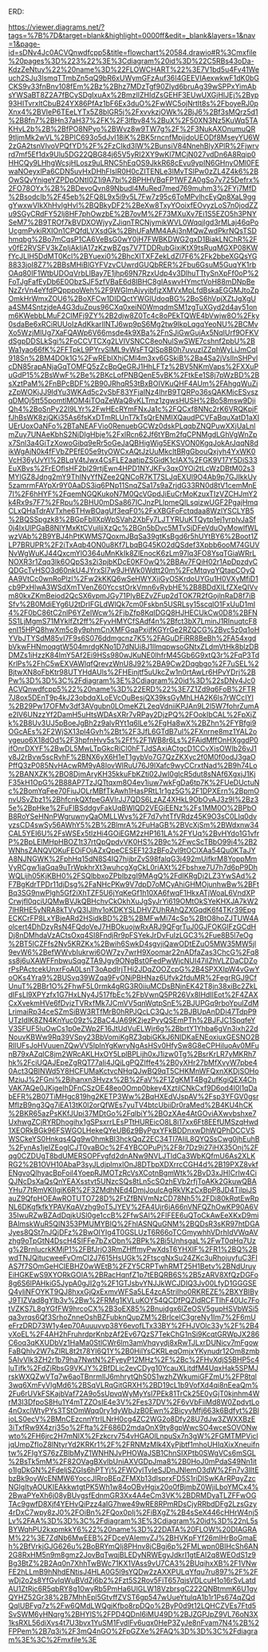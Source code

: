 ERD:

https://viewer.diagrams.net/?tags=%7B%7D&target=blank&highlight=0000ff&edit=_blank&layers=1&nav=1&page-id=sDNv4Jc0ACVQnwdfcpp5&title=flowchart%20584.drawio#R%3Cmxfile%20pages%3D%223%22%3E%3Cdiagram%20id%3D%22C5RBs43oDa-KdzZeNtuy%22%20name%3D%22FLOWCHART%22%3E7V1bd5u4Fv41Weuch2SJu3lsmqTTmbZn5qQ9bR6xUWymGFzAuf36I4GEEVIAexwkwF1dK0bGCKS9v33fnBnv108fEm%2Bz%2Bhz7MDzTgf90Zlyd6bruAg39wSPPxYimAbsYWSaBT8Z2A7fBCySDgIxuAx%2BmzIlZHIdZsGEHF3EUwUXGjHlJEj%2Byp93HITvrxltCbuB24YX86PfAz1bF6Ex3duO%2FwWC5ojNrtlt8s%2FboyeRJ0pXnx4%2BVIeP6TEeLYTx5Z8blGR5j%2FxvvkzjOWk%2BjJ6%2Bf3sMQrz5d1%2B8fn7%2BHn37aH37%2FK%2F3lfbv84%2BuX%2F50XN3Nz5KuWq5TAKHvL2b%2B%2BfPO8NPyo%2BWvz8w9TW7g%2F%2F3NukAXOnumuQR9tIjmMk2wVL%2BPIC693o5dJvI18iK%2BK5rncnfMpjjdoUEODf8MseyYU6W2zGA2tsnVIvoVPQfYD%2F%2FzCIkd3lW%2BunsiV84NnehBlyXPlR%2Fjwrvrd7mf5Ef1dx9Ulu5DG22QBG84j65V5yRI2XY9wKl7MCjN027vdDn6A8Rqip0HHCQy9LHhgWcsjHLosz9uLRNC5hEqOS9JkkR68cEvu9ypIN6GHnyOMl0FEwaNOeyxlPa6CDN5uvHxDHhFIslR0H0cZITENLe3lMvTSlPw0zZL4Z4k6%2BOwSQvYnigeYZPDpONtI0Z1i9A7bi%2BPHHVBqFP1WFZA0gSo7v725Defrx%2FO78OYx%2B%2BDevoQvn89Nbudl4MuRed7med769muhm3%2FYj7MfD%2BsodcIb%2F45eb%2FQ8L9x5i9v5L7Fw7z95c6ToMPvlhcEyQp8XaL9gggYwxwVIkXhHvlgHvl%2BQBkyDF2%2BeXw8TxyYOoixfEOvyzLoS7n0jodZZu9SGyCRdFY52lj8HF7phOwzbE%2B7ovM%2F73MXuXv7Ei1S5EZO5h3PNYSeM7%2B9TROf7kBVDXOWjyyZJiqnTRCNjymikWVL0Wqqjlgd3rMLaj46qPoUcgmPvkiRXIOn1CPQfdLVXsdGk%2BhUFaMM4AAj3nMQwZwdPkrNQsTSDhmqbg%2Bo7mCqsP1CA6VeBsG0wY0jH7FWBKDWG2gxD1BiakLNChR%2Fv0fE2RVSFV3kZpIjAkIjA17zKzwBZgs7V7TDDRubGixiKtX9tsRuqMGXP08KWfYcJLIH5DdMT0Kcl%2BYuexi0%2BhcXITXFZekLdZl7F6%2Fk2bbeXGQsYG8833joI8Z7%2BBsMHiBlGYFVzvCUwrdGUQbRER%2Fbu6GsuM5GuqYK1rbOAq80IF1WtbUDOqVrbLlBay7E1jhp69N7RzxUdp4v3DlhuTTtySnXpFf0oP%2FoTJgFafEyDb6E0ObzSJF5zfVBaE6d8IBHC8gIAswvHYmctVoH88mDNpBeNzZrVn4eYfdPQpppoWeh%2F9WGImAjvyibfjzXMVxMpLfdBskaEGGMJtoZpOmkHrWmxZOU6%2BoXFCw1DIDQctYWGIUdoqBG%2BoS6hVpjXZtJgXgUa4SM4SntzjdeA4G3duZpus96CXq0xeiN0WmqdmSM1zgTuXGyd2d4ay51onm6KWebbLMuF2CIMFj9ZY%2B2djw8Z0Tc4c8oPEkTQWE4bVwjw8O%2Fky0sdaBe6xRCiRUUoIzAdKkarIlNTJ6wp9pS6Mg2tw9IkpLqgqYeoNU%2BCMvXo5WzjMlUg7XaFQAWp6V66msde4k9XBa%2FnSJiGwGujAx5NqIUrf9OFKVdSgpDDSLkSgi%2FoCCVTCXg2LVIVSNCC8eoNulSwSWE7cshnf2pbU%2BWa1yao66fK%2FFTpkL9PYrvSlML9vWsFTQlSp8B0h7uvuzlZZphWyLiJmCqI918Sn%2BM4DOk1G%2FwREbIXhjCMl4m3xv6GSkiB%2Ba4Sa2jVsIInSHPvlcDN85rapANjaGqTOMFQ5zZcBpQeGRJ1HhLFTz%2BV5NKmVaps%2FXXuPuGdP15%2BsWwF%2Be%2BKcLofPNBQenE5vBK%2FtkEe1S8j7pWzBD%2BsXztPaM%2FnBPcBDF%2B90JRhqR53tBxBOIVKuQHF4AUm%2FAhgqWuZizZpWOKjJJ9IdYu3WKAd5c2vSbF83YFjaINz4IhrB9TQRPo36sQAKMicESvszqDMOj5tt55pomtlMOM4iTOqZeWaQ8vKLTmz1zgwsHUSH%2Bo58msw9DjiQh4%2BoSnPy22I9LYr%2FwHEcRYmFNxJa1c%2FQCxf8NNc2rK6VRQKpjFfJhBsWK8zjQKi35As6fsKxDTmRLUnT7kTsQrENMIXQaudPCVFaBquXatD1aXIUErUoxOaNFo%2BTaNEAFVio0RenuebGCWz0dskPLqqbZNQPuwXXjUaLnlmZuy7UNAeKbhS2NjDIgHbje%2FxlRcn62Jf6tYBm2fqCPNMgdLGhVgWnZpx7Snl3a4GiTzXowoGibq9eRr5oGeJaQBHigWig5EKSVON0KgqJokArJqqN8dikWgAjN0k4fFVbZPEfE05e9tyOWCxAQtJzUuMkcItBRgGbouQxjyh4YxWK0VcH36yUvYl%2BLqV4tJwx4CsFLE2aatjpZSGidK1cIAX%2FGK9V17Y5DiS33EuXBvs%2FrEOflsHF2bl29rtjEwn4HPD1NYJKFv3qxOYOi2tLcWzDBtM02s3MYIGZ8Jdng2mY9ThINyYfNZee2QNCoR7KT7SLJqEXUl9O4Ab9p7GJIkkUy5zamrmFAYpXr9Y0AaDS3iq6PNp11SnqZSa17s9aZrjdG33RN0d8tV1cemMnE7I%2F6hHYF%2FqemNGQKukoN7M0QcVGpdJiEuCrMoKzuxTIzVZCHJmY2k4Rx9s7F7%2FRpu%2BHU0mDSa867ICJnzPLlpmeQILsqizwUGF2PgajHmqCLxQHaTdrAVTxhe6THwBOagUf3eqF0%2FxXBGFoFctqdaa8WzlYSCLYB5%2BQSSpgzk8%2BGpFbllXpWpSVah2XbFy7LJTYRUuKTQytp1ej1yrplvJaSf0j4IxUlPGaB8NlYMxKtCVuiljjXzQc%2BGn5bDvc5MTvSjDFeVduOyMowlfWLwzVAb%2B9YBJ4hPtKWMS7QoxmJBqSa39gtKsBgd6r5hUYtBY6%2Boot1ZLP7BRUPR%2F2iTxAqb4ON0u8Kf7LbqBG45KO2dQSdef3Xpbb6ooM74GUVNvWgWuKJ44QxcmYlO364uMnKkIk8ZlEnocK6zLm97lq3FO8YsqTGiaWRrLNOXR3r1Zqq3lk6OQpS3s2i3pjbKDcE0KF0wQ%2BBAv7FQiH02r1ApDpzdyCQDGcTvHSO3d60nkU4JYrxSl7w9JHWk0Wdtt20m%2FcMtqyqYQtapCOyQAA9VtCc0wnRoPlzl%2Fw2kKKQ6wSeHWYXjiGyOSKrdoUYGu1H0VXyMfiD1cb9PxHlwA3WSdXmTVenZ60YccstOrkVmn6vRybHE%2B8BDdXlLfZXeQIVvm80kxZKmBeiod2QcSX6vpmJGy71PlyBEZvZFup2dTOK7R2fGojlnRaD8f7iBSfv%2B0MdiEYg6U2tDrIFGLdWlQk7cm0Fskbn5USRLsy15scqlO1FxUuD1mI4%2F0bC86tC2nlP6YZeIWcw%2FjbZfp8KqIDGQ8HJHECUkCw0D8%2BFN5S1LjMgmS71MYklfZt2ff%2FyvHMYCfSAdf4n%2Bfct3bX7LminJ1RInuqtcF8enI15HPQ8hwXm5c8y9phmCnXMFGqaPxijfKGYrGe2RZQCG%2Bvc5z0q1oHYVbJTYSdM85vI7F9s6S076ddmgcnz7K5%2FAGuDFiRR8BeBh%2FA54xgdbVkwFHNmoqgtW504mrdgKNo1D7dNUi8J1llmqpwsoGNtxZLdmVtHk8blzDBDMZs1iHzzK84ImY5Af2Ei9HSs980wJKuNE0lhfrM45Gb6G9xtQ3r%2FqP3TdKrlPs%2FhC5wEXVAWlqfQrevzWnU8J92%2BA9Cw2Dqgbgo%2F7uSEL%2BjtwXN8oFbKtr98UTYHdAUls%2FHEinjtf5uUkcZw1n0rtAwLr6HPvYDrj%2BPw%3D%3D%3C%2Fdiagram%3E%3Cdiagram%20id%3D%22sDNv4Jc0ACVQnwdfcpp5%22%20name%3D%22ERD%22%3E7Z1Zd9q6FoB%2FTR7J8ox5DEnT9p4kJ23obdqXLoEVcOuBesjQX39ksGyMhLHA2K6ls7rWCcIYI%2B29Pw17OFMv3df3AVgubn0LOmeKZL2eqVdniiKPJAn9L2l5W7fohrZumAe2lV6UNzzYf2DamH5uHtsWDAsXRr7vRPay2DjzPQ%2FOokIbCAL%2FpXjZk%2B8Uv3UJ5pBoeJgBh2z9alvRYt1q6lLe%2FgHa8wX%2BZhn%2FYBfgi9OGcAEs%2F2WjSX13pl4Gvh%2Bt%2F3JfL6GTdB7ul%2FXnrne8mz1YAL2oygeuo6X18dOd%2F3hpfnHvv5s%2Ff%2F1WB8r6Ls%2FAidMffOnHXggdP0ifOnrDXYF%2BwDL5MwLTpGkcRiCI0hFTJdSAxiACtgcD1CCvXjsOWIb26vJ1y8J2rBvw5scRvhF%2BNX6yX6H1eT1gybVo7G7QzZKXyc2f0M0f0odJ3gaOPffQ3zP085NvHAcwRM9yA8IovWIRuU76J9lXafc9wyCCrxtNad%2B9h74Lo%2BANXZK%2BO8DjmAryKH35kkuFbKZti02JwI0glcR5dut8sNAf6XgxjJ1KjF35kH1OpG%2B88AP7TzJQTtqxm8O4ev1iuw7wkFgDa6tp7K%2FUeDUctuNc%2BomYqFee70FiuJOLrMBfTkAwh1HasPRtL1r1gz5G%2F1DPXErn%2BpmOnvUSvZbz1%2BhfcnkQXfpeGAVIrJJ7QDS6LzAZ4XHkL9ObOvAJ3z9I%2Bz35e%2BpHke%2FuFIBSddgvFakUqBWlQD2VEGiEENz%2Fs1MM0O%2BPbOB8RoYSeHNnPWgruwnyQaOMLLWvs%2F7d7vhtTfVRdz45K9O3sC0LIq0dvyzsCD4swSy56AWhY5%2B%2BlmrA%2FuHaGB%2BVcXjSm%2BWdxnw34CAL5YEI6U%2FsWSEx5tlzHi4GOiEGM2zHP161LA%2FYUq%2BvHYdo1G1vfrP%2BpLElMHpHBOZ1t37rtQpQpdvVK0HS%2B9c%2FwcScTBbO99i4%2B2WNhsZANQVOKuFEOiFOjAZxQpeCESEF123zBFo2vl9tOClXAa54Qu0KTaJYA8NJNGWK%2FphHq15dN8S4IQ7hijbrZvS98falqG3j492mUifkrM8YoppMmVyRCgw1jaGqa9uTrWpkhrXt3wuhcgXgCkL0riAXt%2Fbshxe7U7h7d6pP9DhWQLijh05KjKBH0%2FSQlbbxoZPbIbzgI9MAgQ%2FdIKRgDj2LZ3YwSAd%2F7BgKdrTPDr11djDsg%2FaNHcPKw9V7dpD7oMCyAhiGHMOjunhwBw%2BFtBq3SG9nwPlgh5Gf2iXhTZF5U6jYqKeGf1h10XA6fwqF1HkxATjWoaL6VndXPCrwjfl0qciUQMwBVJkQBHchvCkOkhXuJgSyJrYi619OMtOkSYeKHXJA7kW27lHRHE5yNRA8kTVyQ3IJIhv1oKDKYSLDHVZUhRAhQZXGqdK6f4TKr39EpgECKCrFP8LxYBjeARd2HSidkBD%2B%2BMFwMi74cSp%2BtO8hoZJTUW4Aolcert4DhDzyRsN4FQdoVeJ7HBOkuojwRxARJ9QFgrTuJ0GJFOKGIFzGCdHDj8nDMhdaVzACtsOxq4SI8FndjRr9pFSYekJrDvFuIzLGC3%2Fue8B5l7eOg%2BT5ICZFfs2Nv5KRZKx%2Bwih6SwkD4sgvjiQawODtEZuO5MW35MW5jl9evW6%2BefWWvbIukrwi6OW7zy7wrH9Xoomar22nADfaZas3ChcG%2Fq8ss8j6uXAWFFnbwuSqgZTA9Jgy9ONgBst0FedPwWjcNUI47iIZhVLZDaCDZorPsPActcekUnxrFoA0LsnT3oApdIrjTHi2JDqZOOZcpG%2B4SPXXIpW4vGwYoOKs4Yra9%2BUSvq39WZqa9FvONjPBHNaz6Ufvk2fduMR%2FegrRGJ9CfUnuT%2BBr1O%2FhwF5L0rmk4gRG3R0iiuMCDsBNjnEK42T8jn38xiBc2ZkLdIFsLl9XPYzfx1G7HxLNy4J517fbEc%2FbVwnQ5PR26Vx8IHdIIEot%2F4ZAXCxXvekmHVe6fDvjzTVRxfMk7JCmVV5qnWqtpSnE%2BJUPGq9rboYpulZdMLrimaiRp34ceSZmSiBW3RTfMrB0hRPJQcLC3QJc%2BJBUpAnDDi47TdpP9UTzIdlK8ZN4KnYuc09z%2BaC4JA69K2jezPvyQSEmPTh%2BJFJC1SpqfeYV3SFUF5luOwCs1p0eZWp2F16JtUdVuELWjr6g%2BbrtY1Yhba6gVn3ixh22dNouvKBWw9Rq39VSpy23BbVomiKgRZ3qbiGKkJ6NIDKaENEoxiuxGESNO2BRIlUFsJoHVuuenZQwVV5IpInYgKwryNgAsHSv0HfySw8G8eCPHiIuoAv0MFunB79xAZqIC8jm2WRcAKLHxOY5LplBPLijh0xJ1izw0Tg%2BsrKrLR7yMKRh7hk%2FciUQAJEpeZgRQT77aIi4JQiLgPQZIffe4%2B0yXHr27bMfXvyW7pbe40Act3QBINWd5Y8HCFUMaKctvcNHqQJwBQ9qT5CHKMnWFQxnXKDjSOHoMziuJ%2FGni%2Bjhanxn3Hvzx%2B%2FaV%2F1ZgKMT4Bg2ufKgiQEX4ChVAK7AQe0JKjgeIhDFnCSzOE48eo0Omp0bkey4XztjlCNkCxf9D6od4I0l1qDabEFR%2B07TiMHgc819hg2KETP3Ww%2BqHXEdVJspAV%2Fsp3YFGV0gsrMfIzB9ng3Qg7iEA13tK0l2orQfWEs7yuTV4btcUbiiDr0raMed%2B4KU4hCK%2BKR65azPsKKfJUpi37MDtGo%2FqlbiY%2BOzXAe4AtGOviAXwvbshxe7UxhwgZCjRYRDhogihx1gSPsxrrLEsPTtHUREicO8L8i17xx6Ft8EEfUMSzqHwd1XEORkBGk96FSWGOLHekeQYeUB6z9ByPgxYFkBDDnxwDhWQPhDCCVSWSCkeYS0Hnkqs4Qg9w0hmkBI3hckQqZ2EC34Tl7AIiL8QYQSsCwg0jhEuhB%2FynAs1jeIZEogICJT0vaBOc%2F4YBCOPuPj%2F8r7Dz9i27iHX35Onj%2Fqg0CZDUgT8bdUMERSOPFvgfd2dnANw9NVLJTldCa3WbKQfmU6As2XLKRG2%2B1OVH10AbaP3syJLdjpImxlOnJ8DTbpXDXrrcCGH4d%2B19PXZ8vkfENgvoQlhyacBpFoil4YoepRJMOTzRcVsXCotnBgmWtk%2BvD3xJHICrlw4CiQJNcDsXaQsQnYEAXsstvt5UNzcSQs8tLn5cSOzhEVb2rfjToAKk2GkuwQBAYHu77tRmVKIIgiK6R%2F3ZMdhNEd4DmjJouIcAgRkVKzCxBpP8JD4TilpiJSauZ9QfpHOEAwROTUTO728D%2FtZfBNVmNzCD78Nh5%2FDi80kRqtEwRpNL6DKgfkfkYPAVKqAVzhg9oT5JYEV%2FA4Ujr6jA66nVNFQZhOwKP90A6V35IwuRZwBZAdDqjkUSl0ge1ccB%2FfwSAl%2FIFEE6uQToCkAwEeXKxD9miBAImskWuR5QIN353PMUMYBIQ%2FhlASNQuGNM%2BQDsR3sKR97htDGAJyes8QSt7nJQjDFz%2BwOIYIg4T0GSLUzT6R66oTCGmywhhVDrhIdVWqAVzhg9oTpGtN4DscH4SIFFe7bZxObn%2BPk%2Bi5UnhsgaL%2FwT0qHq7Uzg%2BrnlucrkKMjP1%2FBfJrjO3RmZHffmyPwXdsT6YHXIF%2FR1%2BQ%2BwdTNJQitucweeFvOmCI2J7615HsUGk%2FtscgNxSu24ZKc3uRhojuyfuC3FIAS7f7SOmGeHCIEBHZ0wWEtB%2FZY5CRPTwhRMT25H1Betv%2BNdUruyEiHGKEwS9XYORkGOlA%2BRacHqnfZ1p7tEBQRB6S%2B5zARV8XfQzDGFo8g6S6lPAHkiG5JypA0gJI2g%2F1GTJsbvYNJJkWCJDIQ3Jv00LfyD1GGGSEQ4yIiNFOYKT9QJ8hxxGjQxExmvWFSa5LE4zcA5triIho0RKREZE%2BXYBIByJ9TIZVad8gYlb3v%2Bw%2FRMg1KVLuKOY54QCDfPQZIdRCFTIhF40Uc7FotVZKS7L8gYGfFW9hrcoCX%2B3oEX85%2Bnujdgx6lZeOSV5gupHSVbWSi5qa3vrqs6Qf3SrhoZnneOshBZFubknQupZM%2BrlcelC3greNy1Im7%2F6mUeFrzDRD73W1y4ep70Auuuvvp38Y6evofLTx33BY%2FHJVOlc33y%2F%2B4vXoEL%2F4AH2hFruhrdprKnbzAf2Ev67QzS7TekChG1nSi9KcqtGRWpJX286C6oq3qKXUDbVz1HaMa0StlCWr6lm3amVhqyydj8xRwTJLxrDUNicv7mFgowFaBQhlv2W7sZIRL8t2t78Yl6Q1Y%2B0HilYsCKRLeqOmjxYKynudr12Om8zmb5AIvVIk3ZH2r1b79ha7NwtN%2FyeyP12MHz%2F%2Bc%2FHvXdjS5BHP5c4luTifk%2FdZjRbsG9VKJY%2BfDLic2evCDyg10YcauXLjtdfM4UqxHak5SPMJrskWXQZwVTq7w6aoTBnrmIlJ6mhrytQhS0S1wzhZWkumiGFZmU%2FP8tql3wq6XmFyVlgMd6%2BSqVLRqGitGRXH%2BD19cL1b9VofXd4qi8nEeaQm%2Fu6rUVkFSKajbVaf72A9o5sUpvqWyMyYsl7PEk81TrCk25E0yGjT0kjnhm4WrM3I3DfpoS8Hu1Y4mTZZOsIE4e3V%2Fes37DV%2F6vVbFiiMd8W0ZpdvtLo4nOxclWtyPYs3TStOmWqq0ry1dyWbJzB0Ewn%2BicyvMfj663k6Bdfyt%2BlioLS0ecV%2BMnCEzcnnYtrILNrH0cg4ZC2WG2o8Dfy28U7dJw3ZWXXBzE3iTxfRw9X4zrj35o%2Ffta%2F686D2mdaOnX9ty8gpWwcSO4wceSOVONwwto%2FH6jrc2H7mNIX%2Fzkcrv754vHGAOlLnpuSx7n3gW%2FGMTMPVicljqUmpZfIoZ8lNtyrYd2KRKr1%2F%2FRNMzMlk4XyPjbtf1mhoUHIqXixXneuifntw%2FIgYS76zZBlbMyZ1WNHNJvPHOWaJSB1ChnSIXPtb0SWgVCs6mSGL%2BsTk5mM%2F82OVagBXvlbUniAXVGDpJma8%2B0HoJ0mPdaS49Nn1ito1IgDkGN%2FdeljSZGIs6hPTYj%2FWOylTvIeSJDnJNlemO3dW%2Fn7v3lItEbzBk9oyWcENMW6YoccJIRroBEqZFMXb13dIsprxFD5S1riDlSwKArRPqyZzcNGlgItyAOUKIEAkkwtgtPK5Wh1w84oOBvHgjx20o0fBjmbZ0WjiLboYMCx4%2BwaPYeXh6j08yBUvgsfEdnmGR3Xx4A4eCm3VK%2BDRMDyaTLZFFwOGTAc9gwfD8Xjf4YEHvQiPzz4aIG7hwe49wRE8RPmRDsCjyRRbdDFg2LzsGzy4rDxC7wpy8zJ0%2FOiBn%2FQox0pIj%2FiBXgZ%2B4sSeX446cHHrW4nj5Lv%2FAA%3D%3D%3C%2Fdiagram%3E%3Cdiagram%20id%3D%22nL5sBYWqhPU2kxpmkkY6%22%20name%3D%22DATA%20FLOW%20DIAGRAM%22%3E7ZdNb6MwEEB%2FDceVAIemvZJ%2BHVKpFYf26mIHrBoGmaEh%2BfVrkjGJG626u%2BoBRYmQIj8PHnv8jCBgi6p%2FMLwpn0BIHcSh6AN2G8RxHM5n9m8gmz2JovBqTwqjBLEDyNRWEgyJdkrI1gtEAI2q8WEOdS1z9Bg3BtZ%2B2Aq0n7XhhTwBWc71KX1VAss9vU7CA3%2BUqihxXB%2F1VNwFE2hLLmB9hNhdENtisJ4HLA0G5l9sYQDw2zAXXPULqYfqu7ru897%2F%2FwDj2o2s8YfGvIqWuBVdZj6b2%2Fzt5S2Rov5FiT657qjsVDLcuH1o16rSvLatdAU1ZtRjc6R5qbRY8g10wyRb5PmHa6UlGLW18VzbrsgC222QNBtmmK6U1gvQYHZ52Gr38%2B7MhhEpl5GtvffZVST6gp547wUueYtulqA1b1r1Ps674qZQdQqIUBFyq7z%2Fw6QMdLWQgjKfbo8rpDQo%2ByP0d9t12LQHCZVEs7Ftd5SvSWM6yHNqrg%2BHYlS%2FPD4QDnI6iMU49D%2BJZGPJpZ9VL76oN3X1ksRXL56diXvs4t7U3bvx1YuSM1FvdlFv6uqx0HeP3ZyJe8nFvam7N4%2B%2FPPem%2B7q3i%2F3mQ4nGO%2FpGZXe%2FAQ%3D%3D%3C%2Fdiagram%3E%3C%2Fmxfile%3E
